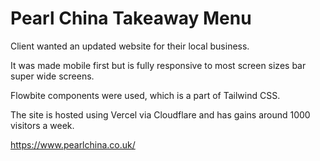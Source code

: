 # Pearl China Takeaway Menu
Client wanted an updated website for their local business.

It was made mobile first but is fully responsive to most screen sizes bar super wide screens.

Flowbite components were used, which is a part of Tailwind CSS.

The site is hosted using Vercel via Cloudflare and has gains around 1000 visitors a week.

https://www.pearlchina.co.uk/